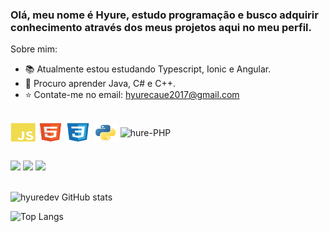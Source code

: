 ### Olá, meu nome é Hyure, estudo programação e busco adquirir conhecimento através dos meus projetos aqui no meu perfil.
Sobre mim: 
- 📚 Atualmente estou estudando Typescript, Ionic e Angular.
- 📖 Procuro aprender Java, C# e C++.
- ⭐️ Contate-me no email: hyurecaue2017@gmail.com

<div style="display: inline_block"><br>
  <img align="center" alt="hure-Js" height="30" width="40" src="https://raw.githubusercontent.com/devicons/devicon/master/icons/javascript/javascript-plain.svg">
  <img align="center" alt="hure-HTML" height="30" width="40" src="https://raw.githubusercontent.com/devicons/devicon/master/icons/html5/html5-original.svg">
  <img align="center" alt="hure-CSS" height="30" width="40" src="https://raw.githubusercontent.com/devicons/devicon/master/icons/css3/css3-original.svg">
  <img align="center" alt="hure-Python" height="30" width="40" src="https://raw.githubusercontent.com/devicons/devicon/master/icons/python/python-original.svg">
  <img align="center" alt="hure-PHP" height="45" width="50" src="https://icongr.am/devicon/php-original.svg?size=128&color=currentColor">
</div>

 ##
 
<div> 
  <a href="https://instagram.com/huures2" target="_blank"><img src="https://img.shields.io/badge/-Instagram-%23E4405F?style=for-the-badge&logo=instagram&logoColor=white" target="_blank"></a>
  <a href = "mailto:hyurecaue2017@gmail.com"><img src="https://img.shields.io/badge/-Gmail-%23333?style=for-the-badge&logo=gmail&logoColor=white" target="_blank"></a>
  <a href="https://www.linkedin.com/public-profile/settings?lipi=urn%3Ali%3Apage%3Ad_flagship3_profile_self_edit_contact-info%3Bp9FZDgPlS4i80gjm%2BFXKcQ%3D%3D" target="_blank"><img src="https://img.shields.io/badge/-LinkedIn-%230077B5?style=for-the-badge&logo=linkedin&logoColor=white" target="_blank"></a> 
  
</div>
<br>

![hyuredev GitHub stats](https://github-readme-stats.vercel.app/api?username=hyuredev&show_icons=true&theme=tokyonight)

![Top Langs](https://github-readme-stats.vercel.app/api/top-langs/?username=hyuredev&layout=compact)

